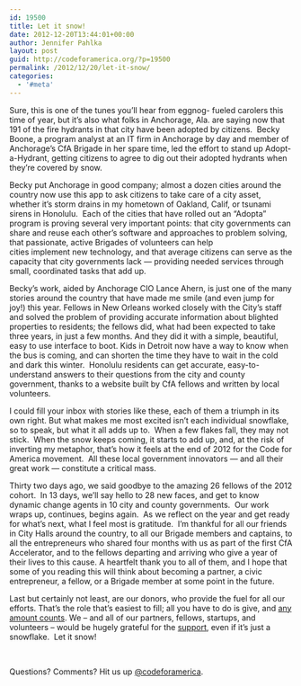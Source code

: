 ```yaml
---
id: 19500
title: Let it snow!
date: 2012-12-20T13:44:01+00:00
author: Jennifer Pahlka
layout: post
guid: http://codeforamerica.org/?p=19500
permalink: /2012/12/20/let-it-snow/
categories:
  - '#meta'
---
```

Sure, this is one of the tunes you’ll hear from eggnog- fueled carolers this time of year, but it’s also what folks in Anchorage, Ala. are saying now that 191 of the fire hydrants in that city have been adopted by citizens.  Becky Boone, a program analyst at an IT firm in Anchorage by day and member of Anchorage’s CfA Brigade in her spare time, led the effort to stand up Adopt-a-Hydrant, getting citizens to agree to dig out their adopted hydrants when they&#8217;re covered by snow.

Becky put Anchorage in good company; almost a dozen cities around the country now use this app to ask citizens to take care of a city asset, whether it&#8217;s storm drains in my hometown of Oakland, Calif, or tsunami sirens in Honolulu.  Each of the cities that have rolled out an &#8220;Adopta&#8221; program is proving several very important points: that city governments can share and reuse each other’s software and approaches to problem solving, that passionate, active Brigades of volunteers can help cities implement new technology, and that average citizens can serve as the capacity that city governments lack &#8212; providing needed services through small, coordinated tasks that add up.

Becky’s work, aided by Anchorage CIO Lance Ahern, is just one of the many stories around the country that have made me smile (and even jump for joy!) this year. Fellows in New Orleans worked closely with the City&#8217;s staff and solved the problem of providing accurate information about blighted properties to residents; the fellows did, what had been expected to take three years, in just a few months. And they did it with a simple, beautiful, easy to use interface to boot. Kids in Detroit now have a way to know when the bus is coming, and can shorten the time they have to wait in the cold and dark this winter.  Honolulu residents can get accurate, easy-to-understand answers to their questions from the city and county government, thanks to a website built by CfA fellows and written by local volunteers.

I could fill your inbox with stories like these, each of them a triumph in its own right. But what makes me most excited isn’t each individual snowflake, so to speak, but what it all adds up to.  When a few flakes fall, they may not stick.  When the snow keeps coming, it starts to add up, and, at the risk of inverting my metaphor, that’s how it feels at the end of 2012 for the Code for America movement.  All these local government innovators &#8212; and all their great work &#8212; constitute a critical mass.

Thirty two days ago, we said goodbye to the amazing 26 fellows of the 2012 cohort.  In 13 days, we’ll say hello to 28 new faces, and get to know dynamic change agents in 10 city and county governments.  Our work wraps up, continues, begins again.  As we reflect on the year and get ready for what’s next, what I feel most is gratitude.  I’m thankful for all our friends in City Halls around the country, to all our Brigade members and captains, to all the entrepreneurs who shared four months with us as part of the first CfA Accelerator, and to the fellows departing and arriving who give a year of their lives to this cause. A heartfelt thank you to all of them, and I hope that some of you reading this will think about becoming a partner, a civic entrepreneur, a fellow, or a Brigade member at some point in the future.

Last but certainly not least, are our donors, who provide the fuel for all our efforts. That’s the role that’s easiest to fill; all you have to do is give, and <a href="https://secure.codeforamerica.org/page/contribute/annual-campaign" target="_blank">any amount counts</a>. We – and all of our partners, fellows, startups, and volunteers – would be hugely grateful for the <a href="https://secure.codeforamerica.org/page/contribute/annual-campaign" target="_blank">support</a>, even if it’s just a snowflake.  Let it snow!

&nbsp;

Questions? Comments? Hit us up <a href="http://twitter.com/codeforamerica" target="_blank">@codeforamerica</a>.